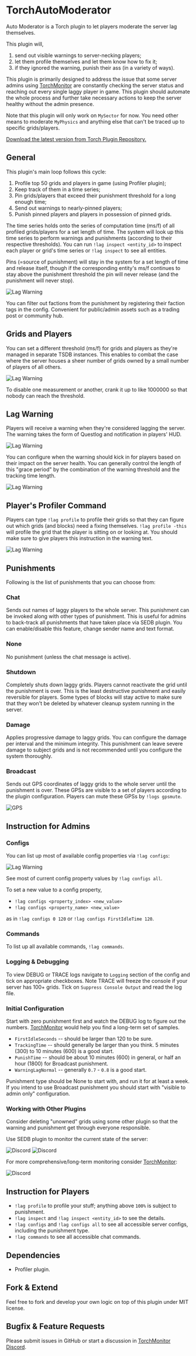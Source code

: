# TorchAutoModerator

Auto Moderator is a Torch plugin to let players moderate the server lag themselves.

This plugin will,

1. send out visible warnings to server-necking players;
2. let them profile themselves and let them know how to fix it;
3. if they ignored the warning, punish their ass (in a variety of ways).

This plugin is primarily designed to address the issue that some server admins 
using [TorchMonitor](https://github.com/HnZGaming/TorchMonitor) are constantly checking the server status
and reaching out every single laggy player in game.
This plugin should automate the whole process and further take necessary actions 
to keep the server healthy without the admin presence.

Note that this plugin will only work on `MySector` for now.
You need other means to moderate `MyPhysics` and anything else that can't be traced up to specific grids/players.

[Download the latest version from Torch Plugin Repository.](https://torchapi.com/plugins/view/?guid=8333d8a5-c545-42d9-a606-8dae9db3c678)

## General

This plugin's main loop follows this cycle:
1. Profile top 50 grids and players in game (using Profiler plugin);
1. Keep track of them in a time series;
1. Pin grids/players that exceed their punishment threshold for a long enough time;
1. Send out warnings to nearly-pinned players;
1. Punish pinned players and players in possession of pinned grids.

The time series holds onto the series of computation time (ms/f) of all profiled grids/players for a set length of time.
The system will look up this time series to perform warnings and punishments (according to their respective thresholds).
You can run `!lag inspect <entity_id>` to inspect each player or grid's time series or `!lag inspect` to see all entities.

Pins (=source of punishment) will stay in the system for a set length of time and release itself,
though if the corresponding entity's ms/f continues to stay above the punishment threshold 
the pin will never release (and the punishment will never stop).

![Lag Warning](README.media/config.general.png)

You can filter out factions from the punishment by registering their faction tags in the config.
Convenient for public/admin assets such as a trading post or community hub.

## Grids and Players

You can set a different threshold (ms/f) for grids and players as they're managed in separate TSDB instances. 
This enables to combat the case where the server houses a sheer number of grids owned by a small number of players of all others.

![Lag Warning](README.media/config.gridplayer.png)

To disable one measurement or another, crank it up to like 1000000 so that nobody can reach the threshold.

## Lag Warning

Players will receive a warning when they're considered lagging the server.
The warning takes the form of Questlog and notification in players' HUD.

![Lag Warning](README.media/warning.png)

You can configure when the warning should kick in for players based on their impact on the server health.
You can generally control the length of this "grace period" by the combination of the warning threshold and the tracking time length.

![Lag Warning](README.media/config.warning.png)

## Player's Profiler Command
Players can type `!lag profile` to profile their grids so that they can figure out which grids (and blocks) need a fixing themselves.
`!lag profile -this` will profile the grid that the player is sitting on or looking at.
You should make sure to give players this instruction in the warning text.

![Lag Warning](README.media/profile.png)

## Punishments

Following is the list of punishments that you can choose from:

### Chat

Sends out names of laggy players to the whole server.
This punishment can be invoked along with other types of punishment.
This is useful for admins to back-track all punishments that have taken place via SEDB plugin.
You can enable/disable this feature, change sender name and text format.

### None

No punishment (unless the chat message is active).

### Shutdown

Completely shuts down laggy grids.
Players cannot reactivate the grid until the punishment is over.
This is the least destructive punishment and easily reversible for players.
Some types of blocks will stay active to make sure that 
they won't be deleted by whatever cleanup system running in the server.

### Damage

Applies progressive damage to laggy grids.
You can configure the damage per interval and the minimum integrity.
This punishment can leave severe damage to subject grids and 
is not recommended until you configure the system thoroughly.

### Broadcast

Sends out GPS coordinates of laggy grids to the whole server until the punishment is over.
These GPSs are visible to a set of players according to the plugin configuration.
Players can mute these GPSs by `!logs gpsmute`.

![GPS](README.media/broadcast.png)

## Instruction for Admins

### Configs

You can list up most of available config properties via `!lag configs`:

![Lag Warning](README.media/command.configs.png)

See most of current config property values by `!lag configs all`.

To set a new value to a config property, 
* `!lag configs <property_index> <new_value>`
* `!lag configs <property_name> <new_value>`

as in `!lag configs 0 120` or `!lag configs FirstIdleTime 120`.

### Commands

To list up all available commands, `!lag commands`.

### Logging & Debugging

To view DEBUG or TRACE logs navigate to `Logging` section of the config and tick on appropriate checkboxes.
Note TRACE will freeze the console if your server has 100+ grids.
Tick on `Suppress Console Output` and read the log file.

### Initial Configuration

Start with zero punishment first and watch the DEBUG log to figure out the numbers.
[TorchMonitor](https://github.com/HnZGaming/TorchMonitor) would help you find a long-term set of samples.

* `FirstIdleSeconds` -- should be larger than 120 to be sure.
* `TrackingTime` -- should generally be larger than you think. 5 minutes (300) to 10 minutes (600) is a good start.
* `PunishTime` -- should be about 10 minutes (600) in general, or half an hour (1800) for Broadcast punishment.
* `WarningLagNormal` -- generally `0.7` - `0.8` is a good start.

Punishment type should be None to start with, and run it for at least a week.
If you intend to use Broadcast punishment you should start with "visible to admin only" configuration.

### Working with Other Plugins

Consider deleting "unowned" grids using some other plugin so that the warning and punishment get through everyone responsible.

Use SEDB plugin to monitor the current state of the server:

![Discord](README.media/discord.png)
![Discord](README.media/discord.2.png)

For more comprehensive/long-term monitoring consider [TorchMonitor](https://github.com/HnZGaming/TorchMonitor):

![Discord](README.media/torchmonitor.png)

## Instruction for Players

* `!lag profile` to profile your stuff; anything above `100%` is subject to punishment.
* `!lag inspect` and `!lag inspect <entity_id>` to see the details.
* `!lag configs` and `!lag configs all` to see all accessible server configs, including the punishment type.
* `!lag commands` to see all accessible chat commands.

## Dependencies

* Profiler plugin.

## Fork & Extend

Feel free to fork and develop your own logic on top of this plugin under MIT license.

## Bugfix & Feature Requests

Please submit issues in GitHub or start a discussion in [TorchMonitor Discord](https://discord.gg/AaqdbWa3AP).
